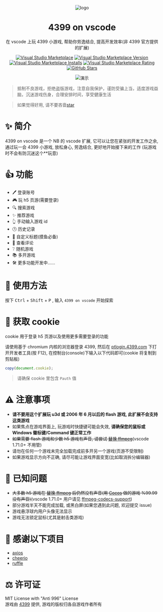 <div align="center">

<img src="https://dsy4567.github.io/icon.png" alt="logo" title="logo" />

<h1 align="center">4399 on vscode</h1>

在 vscode 上玩 4399 小游戏, 帮助你劳逸结合, 提高开发效率(非 4399 官方提供的扩展)

[![Visual Studio Marketplace](https://img.shields.io/badge/Visual%20Studio-Marketplace-007acc.svg?style=flat-square)](https://marketplace.visualstudio.com/items?itemName=dsy4567.4399-on-vscode)
[![Visual Studio Marketplace Version](https://img.shields.io/visual-studio-marketplace/v/dsy4567.4399-on-vscode.svg?style=flat-square)](https://marketplace.visualstudio.com/items?itemName=dsy4567.4399-on-vscode)
[![Visual Studio Marketplace Installs](https://img.shields.io/visual-studio-marketplace/i/dsy4567.4399-on-vscode.svg?style=flat-square)](https://marketplace.visualstudio.com/items?itemName=dsy4567.4399-on-vscode)
[![Visual Studio Marketplace Rating](https://img.shields.io/visual-studio-marketplace/stars/dsy4567.4399-on-vscode.svg?style=flat-square)](https://marketplace.visualstudio.com/items?itemName=dsy4567.4399-on-vscode)
[![GitHub Stars](https://img.shields.io/github/stars/dsy4567/4399-on-vscode.svg?style=flat-square)](https://github.com/dsy4567/4399-on-vscode)

<img src="https://dsy4567.github.io/4-o-v.gif" alt="演示" title="演示" />
</div>

> 抵制不良游戏，拒绝盗版游戏，注意自我保护，谨防受骗上当，适度游戏益脑，沉迷游戏伤身，合理安排时间，享受健康生活

> 如果觉得好用, 请不要吝啬[star](https://github.com/dsy4567/4399-on-vscode)

# ✨ 简介

4399 on vscode 是一个 NB 的 vscode 扩展, 它可以让您在紧张的开发工作之余, 通过玩一会 4399 小游戏, 放松身心, 劳逸结合, 更好地开始接下来的工作 (玩游戏时不会有防沉迷这个\*\*玩意)

# 👍 功能

-   🖊 登录账号
-   🎮 玩 h5 页游(需要登录)
-   🔍 搜索游戏
-   ✨ 推荐游戏
-   👆 手动输入游戏 id
-   🕒 历史记录
-   🔧 自定义标题(摸鱼必备)
-   💬 查看评论
-   ❔ 随机游戏
-   📚 多开游戏
-   🛠️ 更多功能开发中......

# 🔨 使用方法

按下 <kbd>Ctrl</kbd> + <kbd>Shift</kbd> + <kbd>P</kbd>
, 输入 `4399 on vscode` 开始探索

# 🍪 获取 cookie

cookie 用于登录 h5 页游以及使用更多需要登录的功能

请使用基于 chromium 内核的浏览器登录 4399, 然后在 [ptlogin.4399.com](https://ptlogin.4399.com) 下打开开发者工具(按 F12), 在控制台(console)下输入以下代码即可(cookie 将复制到剪贴板)

```javascript
copy(document.cookie);
```

> 请确保 cookie 里包含 `Pauth` 值

# ⚠️ 注意事项

-   **请不要用这个扩展玩 u3d 或 2006 年 6 月以后的 flash 游戏, 此扩展不会支持这类游戏**
-   如果焦点在游戏界面上, 玩游戏时快捷键可能会失效, **请确保您的鼠标或 Windows 徽标键/Command 键正常工作**
-   ~~如果需要 flash 游戏和少数 h5 游戏有声音, 请尝试 [替换 ffmpeg](https://github.com/nondanee/vsc-netease-music#requirement)~~(vscode 1.71.0+ 不用管)
-   请勿在任何一个游戏未完全加载完成前多开另一个游戏(页游不受限制)
-   如果游戏显示方向不正确, 请尽可能让游戏界面变宽(比如取消拆分编辑器)

# 📢 已知问题

-   ~~大多数 h5 游戏在 [替换 ffmpeg](https://github.com/nondanee/vsc-netease-music#requirement) 后仍然没有声音(用 [Cocos](https://www.cocos.com/) 做的游戏 %99.99 没有声音)~~(vscode 1.71.0+ 用户请见 [ffmpeg-codecs-support](https://code.visualstudio.com/updates/v1_71#_ffmpeg-codecs-support))
-   部分游戏半天不能完成加载, 或黑白屏(如果您遇到此问题, 欢迎提交 issue)
-   游戏悬浮球内用户头像无法显示
-   游戏无法锁定鼠标(尤其是射击类游戏)

# 🤝 感谢以下项目

-   [axios](https://github.com/axios/axios)
-   [cheerio](https://github.com/cheeriojs/cheerio)
-   [ruffle](https://github.com/ruffle-rs/ruffle)

# ⚖️ 许可证

MIT License with "Anti 996" License  
游戏由 [4399](http://www.4399.com) 提供, 游戏的版权归各自游戏作者所有
